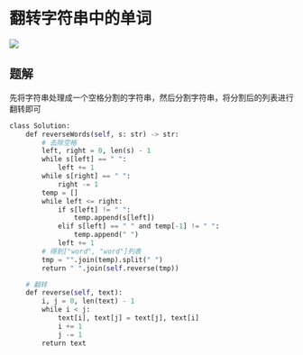 # 翻转字符串中的单词

![](Pasted%20image%2020221218185950.png)

## 题解

先将字符串处理成一个空格分割的字符串，然后分割字符串，将分割后的列表进行翻转即可


```python
class Solution:
	def reverseWords(self, s: str) -> str:
		# 去除空格
		left, right = 0, len(s) - 1
		while s[left] == " ":
			left += 1
		while s[right] == " ":
			right -= 1
		temp = []
		while left <= right:
			if s[left] != " ":
				temp.append(s[left])
			elif s[left] == " " and temp[-1] != " ":
				temp.append(" ")
			left += 1
		# 得到["word", "word"]列表
		tmp = "".join(temp).split(" ")
		return " ".join(self.reverse(tmp))

	# 翻转
	def reverse(self, text):
		i, j = 0, len(text) - 1
		while i < j:
			text[i], text[j] = text[j], text[i]
			i += 1
			j -= 1
		return text
```
